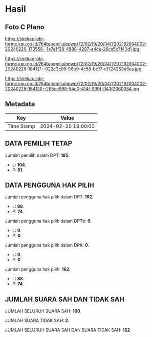 # Hasil

## Foto C Plano

https://sirekap-obj-formc.kpu.go.id/764b/pemilu/ppwp/72/02/19/20/04/7202192004002-20240226-173558--1e7e1f38-4888-4287-a4ce-26ce5c7f43d1.jpg

https://sirekap-obj-formc.kpu.go.id/764b/pemilu/ppwp/72/02/19/20/04/7202192004002-20240226-184121--022e3c09-96b9-4c58-bc17-e1724253d6ea.jpg

https://sirekap-obj-formc.kpu.go.id/764b/pemilu/ppwp/72/02/19/20/04/7202192004002-20240226-184120--265cc998-54c0-414f-939f-ff43f2060384.jpg


## Metadata

| Key        | Value               |
| ---------- | ------------------- |
| Time Stamp | 2024-02-26 19:00:00 |


## DATA PEMILIH TETAP

Jumlah pemilih dalam DPT: **195**.
 * L: **104**.
 * P: **91**.

## DATA PENGGUNA HAK PILIH

Jumlah pengguna hak pilih dalam DPT: **162**.
 * L: **88**.
 * P: **74**.

Jumlah pengguna hak pilih dalam DPTb: **0**.
 * L: **0**.
 * P: **0**.

Jumlah pengguna hak pilih dalam DPK: **0**.
 * L: **0**.
 * P: **0**.

Jumlah pengguna hak pilih: **162**.
 * L: **88**.
 * P: **74**.

## JUMLAH SUARA SAH DAN TIDAK SAH

JUMLAH SELURUH SUARA SAH: **160**.

JUMLAH SUARA TIDAK SAH: **2**.

JUMLAH SELURUH SUARA SAH DAN SUARA TIDAK SAH: **162**.


